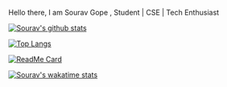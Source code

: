Hello there, I am Sourav Gope , Student | CSE | Tech Enthusiast

[![Sourav's github stats](https://github-readme-stats.vercel.app/api?username=theglitchh&count_private=true&show_icons=true&theme=dracula)](https://github.com/anuraghazra/github-readme-stats)

[![Top Langs](https://github-readme-stats.vercel.app/api/top-langs/?username=theglitchh&langs_count=8&layout=compact&theme=dracula)](https://github.com/anuraghazra/github-readme-stats)

[![ReadMe Card](https://github-readme-stats.vercel.app/api/pin/?username=theglitchh&repo=github-readme-stats)](https://github.com/anuraghazra/github-readme-stats)

[![Sourav's wakatime stats](https://github-readme-stats.vercel.app/api/wakatime?username=theglitchh)](https://github.com/anuraghazra/github-readme-stats)
